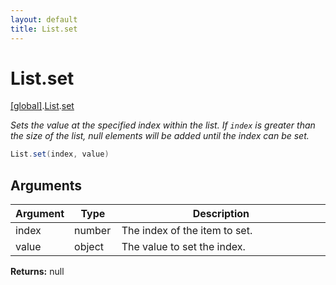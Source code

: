 ```yaml
---
layout: default
title: List.set
---
```


# List.set

[\[global\]]({{site.baseurl}}/docs/).[List]({{site.baseurl}}/docs/List/).[set]({{site.baseurl}}/docs/List/set/)

_Sets the value at the specified index within the list. If `index` is greater than the size of the list, null elements will be added until the index can be set._

```cs
List.set(index, value)
```

## Arguments

<table>
  <col width="15%">
  <col width="15%">
  <thead>
    <tr>
      <th>Argument</th>
      <th>Type</th>
      <th>Description</th>
    </tr>
  </thead>
  <tbody>
    <tr>
      <td>index</td>
      <td>number</td>
      <td>The index of the item to set.</td>
    </tr>
    <tr>
      <td>value</td>
      <td>object</td>
      <td>The value to set the index.</td>
    </tr>
  </tbody>
</table>

**Returns:** null
